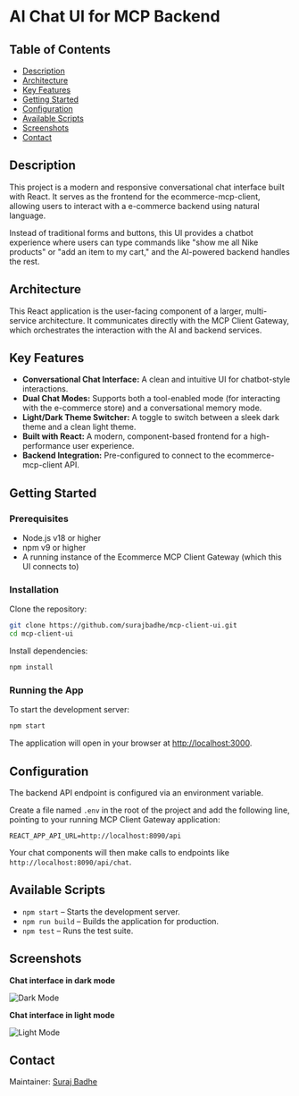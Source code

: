 
# AI Chat UI for MCP Backend

## Table of Contents

- [Description](#description)
- [Architecture](#architecture)
- [Key Features](#key-features)
- [Getting Started](#getting-started)
- [Configuration](#configuration)
- [Available Scripts](#available-scripts)
- [Screenshots](#screenshots)
- [Contact](#contact)

## Description

This project is a modern and responsive conversational chat interface built with React. It serves as the frontend for the ecommerce-mcp-client, allowing users to interact with a e-commerce backend using natural language.

Instead of traditional forms and buttons, this UI provides a chatbot experience where users can type commands like "show me all Nike products" or "add an item to my cart," and the AI-powered backend handles the rest.

## Architecture

This React application is the user-facing component of a larger, multi-service architecture. It communicates directly with the MCP Client Gateway, which orchestrates the interaction with the AI and backend services.

## Key Features

- **Conversational Chat Interface:** A clean and intuitive UI for chatbot-style interactions.
- **Dual Chat Modes:** Supports both a tool-enabled mode (for interacting with the e-commerce store) and a conversational memory mode.
- **Light/Dark Theme Switcher:** A toggle to switch between a sleek dark theme and a clean light theme.
- **Built with React:** A modern, component-based frontend for a high-performance user experience.
- **Backend Integration:** Pre-configured to connect to the ecommerce-mcp-client API.

## Getting Started

### Prerequisites

- Node.js v18 or higher
- npm v9 or higher
- A running instance of the Ecommerce MCP Client Gateway (which this UI connects to)

### Installation

Clone the repository:

```bash
git clone https://github.com/surajbadhe/mcp-client-ui.git
cd mcp-client-ui
```

Install dependencies:

```bash
npm install
```

### Running the App

To start the development server:

```bash
npm start
```

The application will open in your browser at [http://localhost:3000](http://localhost:3000).

## Configuration

The backend API endpoint is configured via an environment variable.

Create a file named `.env` in the root of the project and add the following line, pointing to your running MCP Client Gateway application:

```env
REACT_APP_API_URL=http://localhost:8090/api
```

Your chat components will then make calls to endpoints like `http://localhost:8090/api/chat`.

## Available Scripts

- `npm start` – Starts the development server.
- `npm run build` – Builds the application for production.
- `npm test` – Runs the test suite.

## Screenshots

**Chat interface in dark mode**

![Dark Mode](public/chat-dark.png)

**Chat interface in light mode**

![Light Mode](public/chat-light.png)

## Contact

Maintainer: [Suraj Badhe](https://github.com/surajbadhe)
